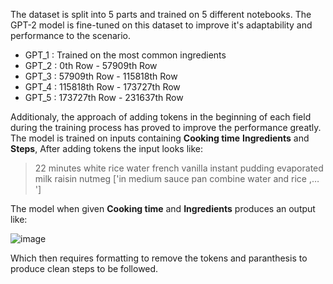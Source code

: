 The dataset is split into 5 parts and trained on 5 different notebooks. The GPT-2 model is fine-tuned on this dataset to improve it's adaptability and performance to the scenario.

* GPT_1 : Trained on the most common ingredients
* GPT_2 : 0th Row - 57909th Row
* GPT_3 : 57909th Row - 115818th Row
* GPT_4 : 115818th Row - 173727th Row
* GPT_5 : 173727th Row - 231637th Row

Additionaly, the approach of adding tokens in the beginning of each field during the training process has proved to improve the performance greatly.
The model is trained on inputs containing **Cooking time** **Ingredients** and **Steps**, After adding tokens the input looks like:

><start-time> 22 minutes <end-time> <start-ingredients> white rice <sep> water <sep> french vanilla instant pudding <sep> evaporated milk <sep> raisin <sep> nutmeg <end-ingredients> <start-steps> ['in medium sauce pan combine water and rice ,… '] <end-steps>

The model when given **Cooking time** and **Ingredients** produces an output like:

![image](https://github.com/user-attachments/assets/8bc28746-44f6-4865-95a8-cc43ad1905cf)

Which then requires formatting to remove the tokens and paranthesis to produce clean steps to be followed.
